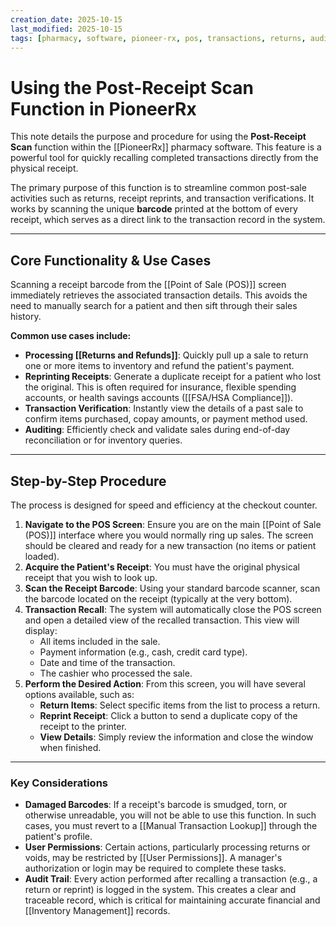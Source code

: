 ```yaml
---
creation_date: 2025-10-15
last_modified: 2025-10-15
tags: [pharmacy, software, pioneer-rx, pos, transactions, returns, auditing]
---
```


# Using the Post-Receipt Scan Function in PioneerRx

This note details the purpose and procedure for using the **Post-Receipt Scan** function within the [[PioneerRx]] pharmacy software. This feature is a powerful tool for quickly recalling completed transactions directly from the physical receipt.

The primary purpose of this function is to streamline common post-sale activities such as returns, receipt reprints, and transaction verifications. It works by scanning the unique **barcode** printed at the bottom of every receipt, which serves as a direct link to the transaction record in the system.

***

## Core Functionality & Use Cases

Scanning a receipt barcode from the [[Point of Sale (POS)]] screen immediately retrieves the associated transaction details. This avoids the need to manually search for a patient and then sift through their sales history.

**Common use cases include:**

* **Processing [[Returns and Refunds]]**: Quickly pull up a sale to return one or more items to inventory and refund the patient's payment.
* **Reprinting Receipts**: Generate a duplicate receipt for a patient who lost the original. This is often required for insurance, flexible spending accounts, or health savings accounts ([[FSA/HSA Compliance]]).
* **Transaction Verification**: Instantly view the details of a past sale to confirm items purchased, copay amounts, or payment method used.
* **Auditing**: Efficiently check and validate sales during end-of-day reconciliation or for inventory queries.

***

## Step-by-Step Procedure

The process is designed for speed and efficiency at the checkout counter.

1.  **Navigate to the POS Screen**: Ensure you are on the main [[Point of Sale (POS)]] interface where you would normally ring up sales. The screen should be cleared and ready for a new transaction (no items or patient loaded).
2.  **Acquire the Patient's Receipt**: You must have the original physical receipt that you wish to look up.
3.  **Scan the Receipt Barcode**: Using your standard barcode scanner, scan the barcode located on the receipt (typically at the very bottom).
4.  **Transaction Recall**: The system will automatically close the POS screen and open a detailed view of the recalled transaction. This view will display:
    * All items included in the sale.
    * Payment information (e.g., cash, credit card type).
    * Date and time of the transaction.
    * The cashier who processed the sale.
5.  **Perform the Desired Action**: From this screen, you will have several options available, such as:
    * **Return Items**: Select specific items from the list to process a return.
    * **Reprint Receipt**: Click a button to send a duplicate copy of the receipt to the printer.
    * **View Details**: Simply review the information and close the window when finished.

***

### Key Considerations

* **Damaged Barcodes**: If a receipt's barcode is smudged, torn, or otherwise unreadable, you will not be able to use this function. In such cases, you must revert to a [[Manual Transaction Lookup]] through the patient's profile.
* **User Permissions**: Certain actions, particularly processing returns or voids, may be restricted by [[User Permissions]]. A manager's authorization or login may be required to complete these tasks.
* **Audit Trail**: Every action performed after recalling a transaction (e.g., a return or reprint) is logged in the system. This creates a clear and traceable record, which is critical for maintaining accurate financial and [[Inventory Management]] records.